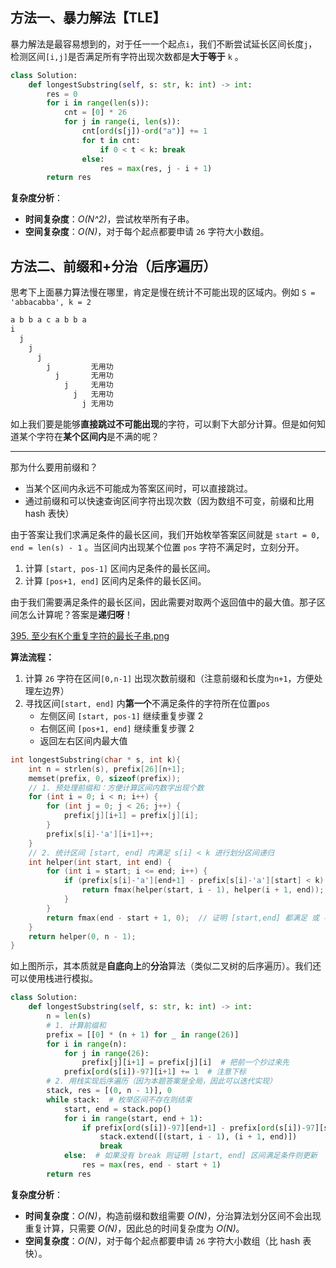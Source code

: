## 方法一、暴力解法【TLE】
暴力解法是最容易想到的，对于任一一个起点`i`，我们不断尝试延长区间长度`j`，检测区间`[i,j]`是否满足所有字符出现次数都是**大于等于** `k` 。
```python
class Solution:
    def longestSubstring(self, s: str, k: int) -> int:
        res = 0
        for i in range(len(s)):
            cnt = [0] * 26
            for j in range(i, len(s)):
                cnt[ord(s[j])-ord("a")] += 1
                for t in cnt:
                    if 0 < t < k: break
                else:
                    res = max(res, j - i + 1)
        return res
```
**复杂度分析**：
+ **时间复杂度**：*O(N^2)*，尝试枚举所有子串。
+ **空间复杂度**：*O(N)*，对于每个起点都要申请 `26` 字符大小数组。
## 方法二、前缀和+分治（后序遍历）
思考下上面暴力算法慢在哪里，肯定是慢在统计不可能出现的区域内。例如 `S = 'abbacabba', k = 2`
```c
a b b a c a b b a
i
  j
    j
      j
        j         无用功
          j       无用功
            j     无用功
              j   无用功
                j 无用功
```
如上我们要是能够**直接跳过不可能出现**的字符，可以剩下大部分计算。但是如何知道某个字符在**某个区间内**是不满的呢？

---

那为什么要用前缀和？
+ 当某个区间内永远不可能成为答案区间时，可以直接跳过。
+ 通过前缀和可以快速查询区间字符出现次数（因为数组不可变，前缀和比用 hash 表快）

由于答案让我们求满足条件的最长区间，我们开始枚举答案区间就是 `start = 0, end = len(s) - 1` 。当区间内出现某个位置 `pos` 字符不满足时，立刻分开。
1. 计算 `[start, pos-1]` 区间内足条件的最长区间。
2. 计算 `[pos+1, end]` 区间内足条件的最长区间。

由于我们需要满足条件的最长区间，因此需要对取两个返回值中的最大值。那子区间怎么计算呢？答案是**递归呀**！

 [395. 至少有K个重复字符的最长子串.png](https://pic.leetcode-cn.com/1606954471-dPAJnP-395.%20%E8%87%B3%E5%B0%91%E6%9C%89K%E4%B8%AA%E9%87%8D%E5%A4%8D%E5%AD%97%E7%AC%A6%E7%9A%84%E6%9C%80%E9%95%BF%E5%AD%90%E4%B8%B2.png)

**算法流程：**
1. 计算 `26` 字符在区间`[0,n-1]` 出现次数前缀和（注意前缀和长度为`n+1`，方便处理左边界）
2. 寻找区间`[start, end]` 内**第一个**不满足条件的字符所在位置`pos`
    + 左侧区间 `[start, pos-1]` 继续重复步骤 2
    + 右侧区间 `[pos+1, end]` 继续重复步骤 2
    + 返回左右区间内最大值
```c
int longestSubstring(char * s, int k){
    int n = strlen(s), prefix[26][n+1];
    memset(prefix, 0, sizeof(prefix));
    // 1. 预处理前缀和：方便计算区间内数字出现个数
    for (int i = 0; i < n; i++) {
        for (int j = 0; j < 26; j++) {
            prefix[j][i+1] = prefix[j][i];
        }
        prefix[s[i]-'a'][i+1]++;
    }
    // 2. 统计区间 [start, end] 内满足 s[i] < k 进行划分区间递归
    int helper(int start, int end) {
        for (int i = start; i <= end; i++) {
            if (prefix[s[i]-'a'][end+1] - prefix[s[i]-'a'][start] < k) {
                return fmax(helper(start, i - 1), helper(i + 1, end));
            }
        }
        return fmax(end - start + 1, 0);  // 证明 [start,end] 都满足 或 不存在区间
    }
    return helper(0, n - 1);
}
```
如上图所示，其本质就是**自底向上**的**分治**算法（类似二叉树的后序遍历）。我们还可以使用栈进行模拟。
```python
class Solution:
    def longestSubstring(self, s: str, k: int) -> int:
        n = len(s)
        # 1. 计算前缀和
        prefix = [[0] * (n + 1) for _ in range(26)]
        for i in range(n):
            for j in range(26):
                prefix[j][i+1] = prefix[j][i]  # 把前一个抄过来先
            prefix[ord(s[i])-97][i+1] += 1  # 注意下标
        # 2. 用栈实现后序遍历（因为本题答案是全局，因此可以迭代实现）
        stack, res = [(0, n - 1)], 0
        while stack:  # 枚举区间不存在则结束
            start, end = stack.pop()
            for i in range(start, end + 1):
                if prefix[ord(s[i])-97][end+1] - prefix[ord(s[i])-97][start] < k:
                    stack.extend([(start, i - 1), (i + 1, end)])
                    break
            else:  # 如果没有 break 则证明 [start, end] 区间满足条件则更新
                res = max(res, end - start + 1)
        return res
```
**复杂度分析**：
+ **时间复杂度**：*O(N)*，构造前缀和数组需要 *O(N)*，分治算法划分区间不会出现重复计算，只需要 *O(N)*，因此总的时间复杂度为 *O(N)*。
+ **空间复杂度**：*O(N)*，对于每个起点都要申请 `26` 字符大小数组（比 hash 表快）。